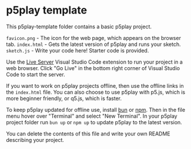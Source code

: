 # p5play template

This p5play-template folder contains a basic p5play project.

`favicon.png` - The icon for the web page, which appears on the browser tab.
`index.html` - Gets the latest version of p5play and runs your sketch.
`sketch.js` - Write your code here! Starter code is provided.

Use the [Live Server](https://marketplace.visualstudio.com/items?itemName=ritwickdey.LiveServer) Visual Studio Code extension to run your project in a web browser. Click "Go Live" in the bottom right corner of Visual Studio Code to start the server.

If you want to work on p5play projects offline, then use the offline links in the `index.html` file. You can also choose to use p5play with p5.js, which is more beginner friendly, or q5.js, which is faster.

To keep p5play updated for offline use, install [bun](https://bun.sh/) or [npm](https://nodejs.org). Then in the file menu hover over "Terminal" and select "New Terminal". In your p5play project folder run `bun up` or `npm up` to update p5play to the latest version.

You can delete the contents of this file and write your own README describing your project.
